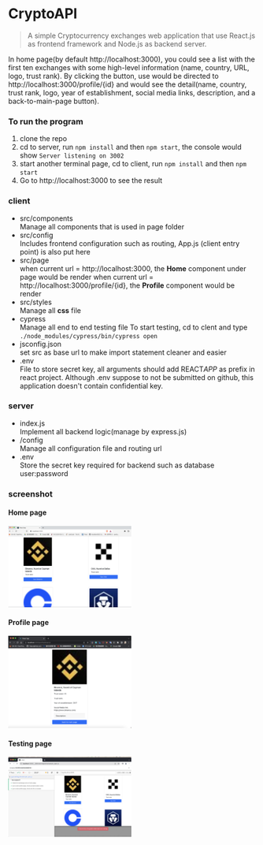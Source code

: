 # CryptoAPI

> A simple Cryptocurrency exchanges web application that use React.js as frontend framework and
> Node.js as backend server.

In home page(by default http://localhost:3000), you could see a list with the first ten exchanges with some high-level information (name, country, URL, logo, trust rank). By clicking the button, use would be directed to http://localhost:3000/profile/{id} and would see the detail(name, country, trust rank, logo, year of establishment, social media links, description, and a back-to-main-page button).

### To run the program

1. clone the repo
2. cd to server, run `npm install` and then `npm start`, the console would show `Server listening on 3002`
3. start another terminal page, cd to client, run `npm install` and then `npm start`
4. Go to http://localhost:3000 to see the result

### client

- src/components          
  Manage all components that is used in page folder
- src/config  
  Includes frontend configuration such as routing, App.js (client entry point) is also put here
- src/page  
  when current url = http://localhost:3000, the **Home** component under page would be render 
  when current url = http://localhost:3000/profile/{id}, the **Profile** component would be render 
- src/styles  
  Manage all **css** file
- cypress  
  Manage all end to end testing file
  To start testing, cd to clent and type `./node_modules/cypress/bin/cypress open`
- jsconfig.json  
  set src as base url to make import statement cleaner and easier
- .env  
  File to store secret key, all arguments should add REACT*APP* as prefix in react project. Although .env suppose to not be submitted on github, this application doesn't contain confidential key.

### server

- index.js  
  Implement all backend logic(manage by express.js)
- /config  
  Manage all configuration file and routing url
- .env  
  Store the secret key required for backend such as database user:password

### screenshot  
#### Home page

<img src="./screenshot/home.png" alt="drawing" width="250"/>   

#### Profile page

<img src="./screenshot/profile.png" alt="drawing" width="250"/> 

#### Testing page
  
<img src="./screenshot/test.png" alt="drawing" width="250"/>
